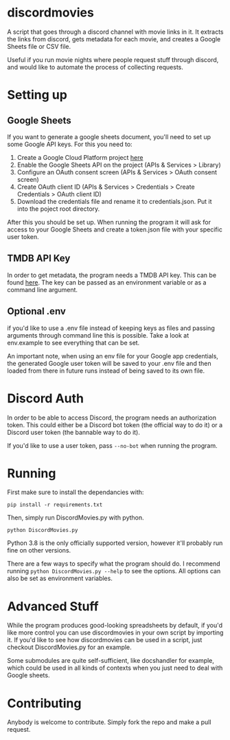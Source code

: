 # discordmovies
A script that goes through a discord channel with movie links in it. It extracts the links from discord, gets metadata for each movie, and creates a Google Sheets file or CSV file.

Useful if you run movie nights where people request stuff through discord, and would like to automate the process of collecting requests.

# Setting up
## Google Sheets
If you want to generate a google sheets document, you'll need to set up some Google API keys.
For this you need to:
1. Create a Google Cloud Platform project [here](https://console.cloud.google.com/)
2. Enable the Google Sheets API on the project (APIs & Services > Library)
3. Configure an OAuth consent screen (APIs & Services > OAuth consent screen)
4. Create OAuth client ID (APIs & Services > Credentials > Create Credentials > OAuth client ID)
5. Download the credentials file and rename it to credentials.json. Put it into the poject root directory.

After this you should be set up. When running the program it will ask for access to your Google Sheets and create a token.json file with your specific user token.

## TMDB API Key
In order to get metadata, the program needs a TMDB API key. This can be found [here](https://developers.themoviedb.org/3/getting-started/introduction).
The key can be passed as an environment variable or as a command line argument.

## Optional .env
if you'd like to use a .env file instead of keeping keys as files and passing arguments through command line this is possible.
Take a look at env.example to see everything that can be set.

An important note, when using an env file for your Google app credentials, the generated Google user token will be saved to your .env file and then loaded from there in future runs
instead of being saved to its own file.


# Discord Auth
In order to be able to access Discord, the program needs an authorization token. This could either be a Discord bot token (the official way to do it) or a Discord user token (the bannable way to do it).

If you'd like to use a user token, pass ```--no-bot``` when running the program.

# Running
First make sure to install the dependancies with:
```
pip install -r requirements.txt
```

Then, simply run DiscordMovies.py with python. 
```
python DiscordMovies.py
```
Python 3.8 is the only officially supported version, however it'll probably run fine on other versions.

There are a few ways to specify what the program should do. I recommend running ```python DiscordMovies.py --help``` to see the options.
All options can also be set as environment variables. 

# Advanced Stuff
While the program produces good-looking spreadsheets by default, if you'd like more control you can use discordmovies in your own script by importing it.
If you'd like to see how discordmovies can be used in a script, just checkout DiscordMovies.py for an example.

Some submodules are quite self-sufficient, like docshandler for example, which could be used in all kinds of contexts when you just need to deal with Google sheets.


# Contributing
Anybody is welcome to contribute. Simply fork the repo and make a pull request.
